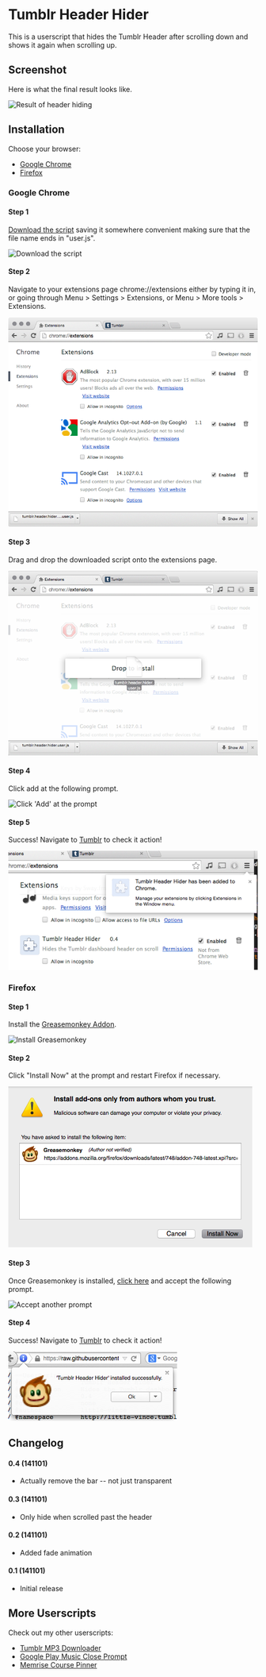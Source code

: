 Tumblr Header Hider
===================

This is a userscript that hides the Tumblr Header after scrolling down and 
shows it again when scrolling up.

Screenshot
----------
Here is what the final result looks like.

![Result of header hiding](screenshots/result.gif?raw=true "Result of head 
hiding")

Installation
------------
Choose your browser:
* [Google Chrome](#chrome)
* [Firefox](#firefox)

### Google Chrome

#### Step 1
[Download the 
script](https://raw.githubusercontent.com/little-vince/tumblr-header-hider/master/tumblr.header.hider.user.js)
saving it somewhere convenient making sure that the file name ends in 
"user.js".

![Download the script](screenshots/chrome/01downloadscript.png?raw=true "Download the 
script")

#### Step 2
Navigate to your extensions page chrome://extensions either by typing it in, or 
going through Menu > Settings > Extensions, or Menu > More tools > Extensions.

![Extensions Page](screenshots/chrome/02extensionspage.png?raw=true "Extensions page")

#### Step 3
Drag and drop the downloaded script onto the extensions page.

![Drag and Drop](screenshots/chrome/03dragdrop.png?raw=true "Drag and Drop")

#### Step 4
Click add at the following prompt.

![Click 'Add' at the prompt](screenshots/chrome/04prompt.png?raw=true "Click 'Add' at 
the prompt")

#### Step 5
Success! Navigate to [Tumblr](http://www.tumblr.com) to check it action!

![Success](screenshots/chrome/05success.png?raw=true "Success")

### Firefox

#### Step 1
Install the [Greasemonkey 
Addon](https://addons.mozilla.org/en-US/firefox/addon/greasemonkey/).

![Install Greasemonkey](screenshots/firefox/01grease.png?raw=true "Install 
Greasemonkey")

#### Step 2
Click "Install Now" at the prompt and restart Firefox if necessary.

![Accept prompt](screenshots/firefox/02prompt.png?raw=true "Accept prompt")

#### Step 3
Once Greasemonkey is installed, [click 
here](https://raw.githubusercontent.com/little-vince/tumblr-header-hider/master/tumblr.header.hider.user.js) 
and accept the following prompt.

![Accept another prompt](screenshots/firefox/03promptagain.png?raw=true "Accept 
another prompt")

#### Step 4
Success! Navigate to [Tumblr](http://www.tumblr.com) to check it action!

![Success](screenshots/firefox/04success.png?raw=true "Success")

Changelog
---------

#### 0.4 (141101)
* Actually remove the bar -- not just transparent

#### 0.3 (141101)
* Only hide when scrolled past the header

#### 0.2 (141101)
* Added fade animation

#### 0.1 (141101)
* Initial release

More Userscripts
----------------
Check out my other userscripts:
* [Tumblr MP3 Downloader](https://github.com/little-vince/tumblr-download)
* [Google Play Music Close 
  Prompt](https://github.com/little-vince/google-music-prompt)
* [Memrise Course Pinner](https://github.com/little-vince/memrise-pinner)
